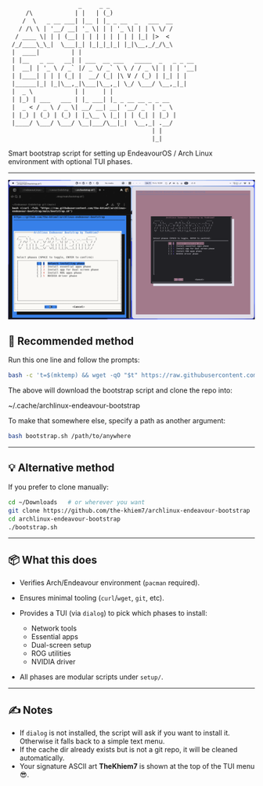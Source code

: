 ```
                    _     _ _                          
     /\            | |   | (_)                         
    /  \   _ __ ___| |__ | |_ _ __  _   ___  __        
   / /\ \ | '__/ __| '_ \| | | '_ \| | | \ \/ /        
  / ____ \| | | (__| | | | | | | | | |_| |>  <         
 /_/____\_\_|  \___|_| |_|_|_|_| |_|\__,_/_/\_\        
 |  ____|         | |                                  
 | |__   _ __   __| | ___  __ ___   _____  _   _ _ __  
 |  __| | '_ \ / _` |/ _ \/ _` \ \ / / _ \| | | | '__| 
 | |____| | | | (_| |  __/ (_| |\ V / (_) | |_| | |    
 |______|_| |_|\__,_|\___|\__,_| \_/ \___/ \__,_|_|    
 |  _ \            | |     | |                         
 | |_) | ___   ___ | |_ ___| |_ _ __ __ _ _ __         
 |  _ < / _ \ / _ \| __/ __| __| '__/ _` | '_ \        
 | |_) | (_) | (_) | |_\__ \ |_| | | (_| | |_) |       
 |____/ \___/ \___/ \__|___/\__|_|  \__,_| .__/        
                                         | |           
                                         |_|                    
```
Smart bootstrap script for setting up EndeavourOS / Arch Linux environment with optional TUI phases.

---
![image](./image/image.png)

## 🚀 Recommended method

Run this one line and follow the prompts:

```bash
bash -c 't=$(mktemp) && wget -qO "$t" https://raw.githubusercontent.com/the-khiem7/archlinux-endeavour-bootstrap/main/bootstrap.sh && bash "$t" && rm -f "$t"'
````

The above will download the bootstrap script and clone the repo into:

~/.cache/archlinux-endeavour-bootstrap

To make that somewhere else, specify a path as another argument:

```bash
bash bootstrap.sh /path/to/anywhere
```

---

## 💡 Alternative method

If you prefer to clone manually:

```bash
cd ~/Downloads   # or wherever you want
git clone https://github.com/the-khiem7/archlinux-endeavour-bootstrap
cd archlinux-endeavour-bootstrap
./bootstrap.sh
```

---

## 📦 What this does

* Verifies Arch/Endeavour environment (`pacman` required).
* Ensures minimal tooling (`curl`/`wget`, `git`, etc).
* Provides a TUI (via `dialog`) to pick which phases to install:

  * Network tools
  * Essential apps
  * Dual-screen setup
  * ROG utilities
  * NVIDIA driver
* All phases are modular scripts under `setup/`.

---

## ✍️ Notes

* If `dialog` is not installed, the script will ask if you want to install it. Otherwise it falls back to a simple text menu.
* If the cache dir already exists but is not a git repo, it will be cleaned automatically.
* Your signature ASCII art **TheKhiem7** is shown at the top of the TUI menu 😎.